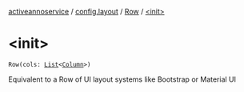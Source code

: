 [activeannoservice](../../index.md) / [config.layout](../index.md) / [Row](index.md) / [&lt;init&gt;](./-init-.md)

# &lt;init&gt;

`Row(cols: `[`List`](https://kotlinlang.org/api/latest/jvm/stdlib/kotlin.collections/-list/index.html)`<`[`Column`](../-column/index.md)`>)`

Equivalent to a Row of UI layout systems like Bootstrap or Material UI

